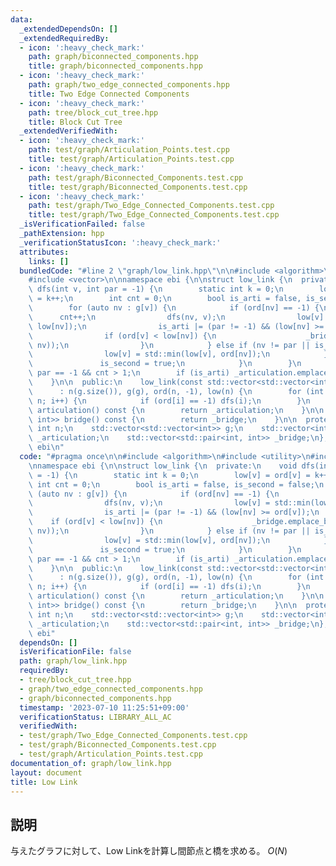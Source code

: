 ```yaml
---
data:
  _extendedDependsOn: []
  _extendedRequiredBy:
  - icon: ':heavy_check_mark:'
    path: graph/biconnected_components.hpp
    title: graph/biconnected_components.hpp
  - icon: ':heavy_check_mark:'
    path: graph/two_edge_connected_components.hpp
    title: Two Edge Connected Components
  - icon: ':heavy_check_mark:'
    path: tree/block_cut_tree.hpp
    title: Block Cut Tree
  _extendedVerifiedWith:
  - icon: ':heavy_check_mark:'
    path: test/graph/Articulation_Points.test.cpp
    title: test/graph/Articulation_Points.test.cpp
  - icon: ':heavy_check_mark:'
    path: test/graph/Biconnected_Components.test.cpp
    title: test/graph/Biconnected_Components.test.cpp
  - icon: ':heavy_check_mark:'
    path: test/graph/Two_Edge_Connected_Components.test.cpp
    title: test/graph/Two_Edge_Connected_Components.test.cpp
  _isVerificationFailed: false
  _pathExtension: hpp
  _verificationStatusIcon: ':heavy_check_mark:'
  attributes:
    links: []
  bundledCode: "#line 2 \"graph/low_link.hpp\"\n\n#include <algorithm>\n#include <utility>\n\
    #include <vector>\n\nnamespace ebi {\n\nstruct low_link {\n  private:\n    void\
    \ dfs(int v, int par = -1) {\n        static int k = 0;\n        low[v] = ord[v]\
    \ = k++;\n        int cnt = 0;\n        bool is_arti = false, is_second = false;\n\
    \        for (auto nv : g[v]) {\n            if (ord[nv] == -1) {\n          \
    \      cnt++;\n                dfs(nv, v);\n                low[v] = std::min(low[v],\
    \ low[nv]);\n                is_arti |= (par != -1) && (low[nv] >= ord[v]);\n\
    \                if (ord[v] < low[nv]) {\n                    _bridge.emplace_back(std::minmax(v,\
    \ nv));\n                }\n            } else if (nv != par || is_second) {\n\
    \                low[v] = std::min(low[v], ord[nv]);\n            } else {\n \
    \               is_second = true;\n            }\n        }\n        is_arti |=\
    \ par == -1 && cnt > 1;\n        if (is_arti) _articulation.emplace_back(v);\n\
    \    }\n\n  public:\n    low_link(const std::vector<std::vector<int>> &g)\n  \
    \      : n(g.size()), g(g), ord(n, -1), low(n) {\n        for (int i = 0; i <\
    \ n; i++) {\n            if (ord[i] == -1) dfs(i);\n        }\n    }\n\n    std::vector<int>\
    \ articulation() const {\n        return _articulation;\n    }\n\n    std::vector<std::pair<int,\
    \ int>> bridge() const {\n        return _bridge;\n    }\n\n  protected:\n   \
    \ int n;\n    std::vector<std::vector<int>> g;\n    std::vector<int> ord, low,\
    \ _articulation;\n    std::vector<std::pair<int, int>> _bridge;\n};\n\n}  // namespace\
    \ ebi\n"
  code: "#pragma once\n\n#include <algorithm>\n#include <utility>\n#include <vector>\n\
    \nnamespace ebi {\n\nstruct low_link {\n  private:\n    void dfs(int v, int par\
    \ = -1) {\n        static int k = 0;\n        low[v] = ord[v] = k++;\n       \
    \ int cnt = 0;\n        bool is_arti = false, is_second = false;\n        for\
    \ (auto nv : g[v]) {\n            if (ord[nv] == -1) {\n                cnt++;\n\
    \                dfs(nv, v);\n                low[v] = std::min(low[v], low[nv]);\n\
    \                is_arti |= (par != -1) && (low[nv] >= ord[v]);\n            \
    \    if (ord[v] < low[nv]) {\n                    _bridge.emplace_back(std::minmax(v,\
    \ nv));\n                }\n            } else if (nv != par || is_second) {\n\
    \                low[v] = std::min(low[v], ord[nv]);\n            } else {\n \
    \               is_second = true;\n            }\n        }\n        is_arti |=\
    \ par == -1 && cnt > 1;\n        if (is_arti) _articulation.emplace_back(v);\n\
    \    }\n\n  public:\n    low_link(const std::vector<std::vector<int>> &g)\n  \
    \      : n(g.size()), g(g), ord(n, -1), low(n) {\n        for (int i = 0; i <\
    \ n; i++) {\n            if (ord[i] == -1) dfs(i);\n        }\n    }\n\n    std::vector<int>\
    \ articulation() const {\n        return _articulation;\n    }\n\n    std::vector<std::pair<int,\
    \ int>> bridge() const {\n        return _bridge;\n    }\n\n  protected:\n   \
    \ int n;\n    std::vector<std::vector<int>> g;\n    std::vector<int> ord, low,\
    \ _articulation;\n    std::vector<std::pair<int, int>> _bridge;\n};\n\n}  // namespace\
    \ ebi"
  dependsOn: []
  isVerificationFile: false
  path: graph/low_link.hpp
  requiredBy:
  - tree/block_cut_tree.hpp
  - graph/two_edge_connected_components.hpp
  - graph/biconnected_components.hpp
  timestamp: '2023-07-10 11:25:51+09:00'
  verificationStatus: LIBRARY_ALL_AC
  verifiedWith:
  - test/graph/Two_Edge_Connected_Components.test.cpp
  - test/graph/Biconnected_Components.test.cpp
  - test/graph/Articulation_Points.test.cpp
documentation_of: graph/low_link.hpp
layout: document
title: Low Link
---
```


## 説明

与えたグラフに対して、Low Linkを計算し間節点と橋を求める。 $O(N)$